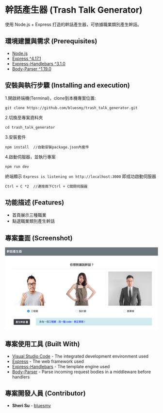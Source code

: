 # 幹話產生器 (Trash Talk Generator)

使用 Node.js + Express 打造的幹話產生器，可依據職業類別產生幹話。

## 環境建置與需求 (Prerequisites)

* [Node.js](https://nodejs.org/)
* [Express ^4.17.1](https://expressjs.com)
* [Express-Handlebars ^3.1.0](https://www.npmjs.com/package/express-handlebars)
* [Body-Parser ^1.19.0](https://www.npmjs.com/package/body-parser)

## 安裝與執行步驟 (Installing and execution)

1.開啟終端機(Terminal)，clone到本機專案位置:

```
git clone https://github.com/bluesmy/trash_talk_generator.git
```

2.切換至專案資料夾

```
cd trash_talk_generator
```

3.安裝套件
```
npm install  //自動安裝package.json內套件
```

4.啟動伺服器，並執行專案

```
npm run dev
```

終端顯示 `Express is listening on http://localhost:3000` 即成功啟動伺服器

```
Ctrl + C *2  //連按兩下Ctrl + C關閉伺服器
```

## 功能描述 (Features)

- 首頁展示三種職業
- 點選職業類別產生幹話

## 專案畫面 (Screenshot)

![首頁](https://github.com/bluesmy/trash_talk_generator/blob/master/public/img/index.png)

## 專案使用工具 (Built With)

* [Visual Studio Code](https://code.visualstudio.com/) - The integrated development environment used
* [Express](https://expressjs.com) - The web framework used
* [Express-Handlebars](https://www.npmjs.com/package/express-handlebars) - The template engine used
* [Body-Parser](https://www.npmjs.com/package/body-parser) - Parse incoming request bodies in a middleware before handlers

## 專案開發人員 (Contributor)

* **Sheri Su** - [bluesmy](https://github.com/bluesmy)

